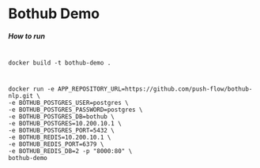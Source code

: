 # Bothub Demo

 ##### How to run 
 #
    docker build -t bothub-demo . 
 #
    docker run -e APP_REPOSITORY_URL=https://github.com/push-flow/bothub-nlp.git \
    -e BOTHUB_POSTGRES_USER=postgres \
    -e BOTHUB_POSTGRES_PASSWORD=postgres \
    -e BOTHUB_POSTGRES_DB=bothub \
    -e BOTHUB_POSTGRES=10.200.10.1 \
    -e BOTHUB_POSTGRES_PORT=5432 \
    -e BOTHUB_REDIS=10.200.10.1 \
    -e BOTHUB_REDIS_PORT=6379 \
    -e BOTHUB_REDIS_DB=2 -p "8000:80" \
    bothub-demo
